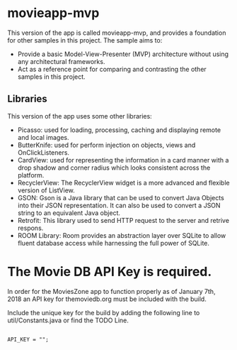 # movieapp-mvp
This version of the app is called movieapp-mvp, and provides a foundation for other samples in this project. The sample aims to:
- Provide a basic Model-View-Presenter (MVP) architecture without using any architectural frameworks.
- Act as a reference point for comparing and contrasting the other samples in this project.

## Libraries
This version of the app uses some other libraries:
- Picasso: used for loading, processing, caching and displaying remote and local images.
- ButterKnife: used for perform injection on objects, views and OnClickListeners.
- CardView: used for representing the information in a card manner with a drop shadow and corner radius which looks consistent across the platform.
- RecyclerView: The RecyclerView widget is a more advanced and flexible version of ListView.
- GSON: Gson is a Java library that can be used to convert Java Objects into their JSON representation. It can also be used to convert a JSON string to an equivalent Java object.
- Retrofit: This library used to send HTTP request to the server and retrive respons.
- ROOM Library: Room provides an abstraction layer over SQLite to allow fluent database access while harnessing the full power of SQLite.

# The Movie DB API Key is required.
In order for the MoviesZone app to function properly as of January 7th, 2018 an API key for themoviedb.org must be included with the build.

Include the unique key for the build by adding the following line to util/Constants.java or find the TODO Line.

<code>
API_KEY = "";
</code>
